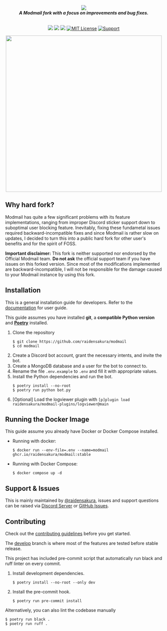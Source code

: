 <div align="center">
  <img src="https://modmail-docs.netlify.app/logo-long.png" align="center"><br>
  <strong><i>A Modmail fork with a focus on improvements and bug fixes.</i></strong><br><br>

  <a href="#"><img src="https://img.shields.io/badge/Version-4.3.0-7d5edd?style=shield&logo=https://modmail-docs.netlify.app/favicon.png"></a>
  <img src="https://img.shields.io/badge/3.8_--_3.11-red?logo=python&logoColor=white&label=Python&labelColor=%233772a2&color=%23ffdd54">
  <a href="https://github.com/ambv/black"><img src="https://img.shields.io/badge/Code%20Style-Black-black?style=shield"></a>
  <a href="https://github.com/modmail-dev/modmail/blob/master/LICENSE"><img src="https://img.shields.io/badge/License-AGPL--3.0-e74c3c.svg?style=shield" alt="MIT License"></a>
  <a href="https://discord.gg/cnUpwrnpYb"><img src="https://img.shields.io/discord/616969119685935162.svg?label=Discord&logo=Discord&colorB=7289da&style=shield" alt="Support"></a>

<img src='https://github.com/raidensakura/modmail/assets/38610216/106e8fa3-6f8e-4b00-9968-f5c2f3108da0' align='center' width=500>
</div>

## Why hard fork?

Modmail has quite a few significant problems with its feature implementations, ranging from improper Discord sticker support down to suboptimal user blocking feature. Inevitably, fixing these fundametal issues required backward-incompatible fixes and since Modmail is rather slow on updates, I decided to turn this into a public hard fork for other user's benefits and for the spirit of FOSS.

**Important disclaimer:** This fork is neither supported nor endorsed by the Official Modmail team. __Do not ask__ the official support team if you have issues on this forked version. Since most of the modifications implemented are backward-incompatible, I will not be responsible for the damage caused to your Modmail instance by using this fork.

## Installation

This is a general installation guide for developers. Refer to the [documentation](https://modmail-docs.netlify.app) for user guide.

This guide assumes you have installed **git**, a **compatible Python version** and [**Poetry**](https://python-poetry.org/) installed.

1. Clone the repository
    ```console
    $ git clone https://github.com/raidensakura/modmail
    $ cd modmail
    ```
2. Create a Discord bot account, grant the necessary intents, and invite the bot.
3. Create a MongoDB database and a user for the bot to connect to.
4. Rename the file `.env.example` to `.env` and fill it with appropriate values.
5. Install the Python dependencies and run the bot.
    ```console
    $ poetry install --no-root
    $ poetry run python bot.py
    ```
7. [Optional] Load the logviewer plugin with `[p]plugin load raidensakura/modmail-plugins/logviewer@main`

## Running the Docker Image

This guide assume you already have Docker or Docker Compose installed.

- Running with docker:
  ```console
  $ docker run --env-file=.env --name=modmail ghcr.io/raidensakura/modmail:stable
  ```
- Running with Docker Compose:
    ```console
    $ docker compose up -d
    ```

## Support & Issues

This is mainly maintained by [@raidensakura](https://github.com/raidensakura), issues and support questions can be raised via [Discord Server](https://dsc.gg/transience) or [GitHub Issues](https://github.com/raidensakura/modmail/issues/new/choose). 

## Contributing

Check out the [contributing guidelines](https://github.com/raidensakura/modmail/blob/stable/.github/CONTRIBUTING.md) before you get started.

The [develop](https://github.com/raidensakura/modmail/tree/develop) branch is where most of the features are tested before stable release.

This project has included pre-commit script that automatically run black and ruff linter on every commit.

1. Install development dependencies.
    ```console
    $ poetry install --no-root --only dev
    ```
2. Install the pre-commit hook.
    ```console
    $ poetry run pre-commit install
    ```
    
Alternatively, you can also lint the codebase manually

```console
$ poetry run black .
$ poetry run ruff .
```
